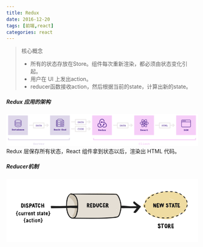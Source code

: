 ```yaml
---
title: Redux
date: 2016-12-20
tags: [前端,react]
categories: react
---
```


> 核心概念
> - 所有的状态存放在Store。组件每次重新渲染，都必须由状态变化引起。
> - 用户在 UI 上发出action。
> - reducer函数接收action，然后根据当前的state，计算出新的state。

<!--more-->

##### Redux 应用的架构

<img src='/img/1482389627719.png' />
Redux 层保存所有状态，React 组件拿到状态以后，渲染出 HTML 代码。

##### Reducer机制

<img src='/img/1482389496876.png' />
